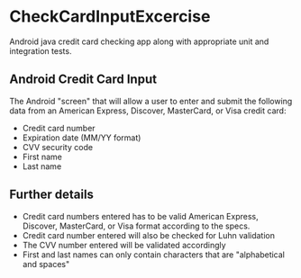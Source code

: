 # CheckCardInputExcercise
Android java credit card checking app along with appropriate unit and integration tests.

## Android Credit Card Input

The Android "screen" that will allow a user to enter and submit the following data from an American Express, Discover, MasterCard, or Visa credit card:
 * Credit card number
 * Expiration date (MM/YY format)
 * CVV security code
 * First name
 * Last name

## Further details
 * Credit card numbers entered has to be valid American Express, Discover, MasterCard, or Visa format according to the specs.
 * Credit card number entered will also be checked for Luhn validation
 * The CVV number entered will be validated accordingly
 * First and last names can only contain characters that are "alphabetical and spaces"
